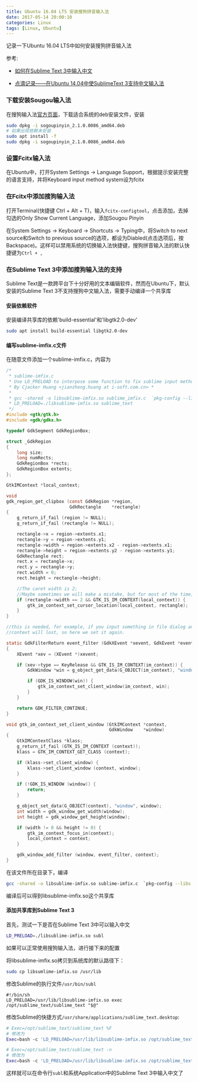 ```yaml
---
title: Ubuntu 16.04 LTS 安装搜狗拼音输入法
date: 2017-05-14 20:00:10
categories: Linux
tags: [Linux, Ubuntu]
---
```


记录一下Ubuntu 16.04 LTS中如何安装搜狗拼音输入法

参考:

+ [如何在Sublime Text 3中输入中文](http://sklcc.github.io/blog/2014/11/21/how-to-input-chinese-in-sub/)

+ [点滴记录——在Ubuntu 14.04中使SublimeText 3支持中文输入法](http://blog.csdn.net/cywosp/article/details/32350899)

<!-- more -->

### 下载安装Sougou输入法

在搜狗输入法[官方页面](http://pinyin.sogou.com/linux/?r=pinyin)，下载适合系统的deb安装文件，安装

```bash
sudo dpkg -i sogoupinyin_2.1.0.0086_amd64.deb
# 如果出现依赖未安装
sudo apt install -f
sudo dpkg -i sogoupinyin_2.1.0.0086_amd64.deb
```

### 设置Fcitx输入法

在Ubuntu中，打开System Settings -> Language Support，根据提示安装完整的语言支持，并将Keyboard input method system设为fcitx

### 在Fcitx中添加搜狗输入法

打开Terminal(快捷键 Ctrl + Alt + T)，输入`fcitx-configtool`，点击添加，去掉勾选的Only Show Current Language，添加Sougou Pinyin

在System Settings -> Keyboard -> Shortcuts -> Typing中，将Switch to next source和Switch to previous source的选项，都设为Diabled(点击选项后，按Backspace)。这样可以禁用系统的切换输入法快捷键，搜狗拼音输入法的默认快捷键为`Ctrl + ,`

### 在Sublime Text 3中添加搜狗输入法的支持

Sublime Text是一款跨平台下十分好用的文本编辑软件，然而在Ubuntu下，默认安装的Sublime Text 3不支持搜狗中文输入法，需要手动编译一个共享库

#### 安装依赖软件

安装编译共享库的依赖'build-essential'和'libgtk2.0-dev'

```bash
sudo apt install build-essential libgtk2.0-dev
```

#### 编写sublime-imfix.c文件

在随意文件添加一个sublime-imfix.c，内容为

```c
/*
 * sublime-imfix.c
 * Use LD_PRELOAD to interpose some function to fix sublime input method support for linux.
 * By Cjacker Huang <jianzhong.huang at i-soft.com.cn> *
 *
 * gcc -shared -o libsublime-imfix.so sublime_imfix.c  `pkg-config --libs --cflags gtk+-2.0` -fPIC
 * LD_PRELOAD=./libsublime-imfix.so sublime_text
 */
#include <gtk/gtk.h>
#include <gdk/gdkx.h>

typedef GdkSegment GdkRegionBox;

struct _GdkRegion
{
    long size;
    long numRects;
    GdkRegionBox *rects;
    GdkRegionBox extents;
};

GtkIMContext *local_context;

void
gdk_region_get_clipbox (const GdkRegion *region,
                        GdkRectangle    *rectangle)
{
    g_return_if_fail (region != NULL);
    g_return_if_fail (rectangle != NULL);

    rectangle->x = region->extents.x1;
    rectangle->y = region->extents.y1;
    rectangle->width = region->extents.x2 - region->extents.x1;
    rectangle->height = region->extents.y2 - region->extents.y1;
    GdkRectangle rect;
    rect.x = rectangle->x;
    rect.y = rectangle->y;
    rect.width = 0;
    rect.height = rectangle->height;

    //The caret width is 2;
    //Maybe sometimes we will make a mistake, but for most of the time, it should be the caret.
    if (rectangle->width == 2 && GTK_IS_IM_CONTEXT(local_context)) {
        gtk_im_context_set_cursor_location(local_context, rectangle);
    }
}

//this is needed, for example, if you input something in file dialog and return back the edit area
//context will lost, so here we set it again.

static GdkFilterReturn event_filter (GdkXEvent *xevent, GdkEvent *event, gpointer im_context)
{
    XEvent *xev = (XEvent *)xevent;

    if (xev->type == KeyRelease && GTK_IS_IM_CONTEXT(im_context)) {
        GdkWindow *win = g_object_get_data(G_OBJECT(im_context), "window");

        if (GDK_IS_WINDOW(win)) {
            gtk_im_context_set_client_window(im_context, win);
        }
    }

    return GDK_FILTER_CONTINUE;
}

void gtk_im_context_set_client_window (GtkIMContext *context,
                                       GdkWindow    *window)
{
    GtkIMContextClass *klass;
    g_return_if_fail (GTK_IS_IM_CONTEXT (context));
    klass = GTK_IM_CONTEXT_GET_CLASS (context);

    if (klass->set_client_window) {
        klass->set_client_window (context, window);
    }

    if (!GDK_IS_WINDOW (window)) {
        return;
    }

    g_object_set_data(G_OBJECT(context), "window", window);
    int width = gdk_window_get_width(window);
    int height = gdk_window_get_height(window);

    if (width != 0 && height != 0) {
        gtk_im_context_focus_in(context);
        local_context = context;
    }

    gdk_window_add_filter (window, event_filter, context);
}
```

在该文件所在目录下，编译

```bash
gcc -shared -o libsublime-imfix.so sublime-imfix.c  `pkg-config --libs --cflags gtk+-2.0` -fPIC
```

编译后可以得到libsublime-imfix.so这个共享库

#### 添加共享库到Sublime Text 3

首先，测试一下是否在Sublime Text 3中可以输入中文

```bash
LD_PRELOAD=./libsublime-imfix.so subl
```

如果可以正常使用搜狗输入法，进行接下来的配置

将libsublime-imfix.so拷贝到系统库的默认路径下：

```bash
sudo cp libsumlime-imfix.so /usr/lib
```

修改Sublime的执行文件`/usr/bin/subl`

```
#!/bin/sh
LD_PRELOAD=/usr/lib/libsublime-imfix.so exec  /opt/sublime_text/sublime_text "$@"
```

修改Sublime的快捷方式`/usr/share/applications/sublime_text.desktop`:

```bash
# Exec=/opt/sublime_text/sublime_text %F
# 修改为
Exec=bash -c 'LD_PRELOAD=/usr/lib/libsublime-imfix.so /opt/sublime_text/sublime_text' %F

# Exec=/opt/sublime_text/sublime_text -n
# 修改为
Exec=bash -c 'LD_PRELOAD=/usr/lib/libsublime-imfix.so /opt/sublime_text/sublime_text' -n
```

这样就可以在命令行`subl`和系统Application中的Sublime Text 3中输入中文了
